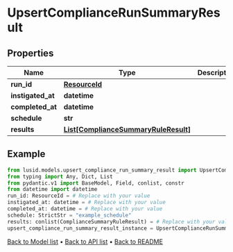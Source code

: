 # UpsertComplianceRunSummaryResult

## Properties
Name | Type | Description | Notes
------------ | ------------- | ------------- | -------------
**run_id** | [**ResourceId**](ResourceId.md) |  | 
**instigated_at** | **datetime** |  | 
**completed_at** | **datetime** |  | 
**schedule** | **str** |  | 
**results** | [**List[ComplianceSummaryRuleResult]**](ComplianceSummaryRuleResult.md) |  | 
## Example

```python
from lusid.models.upsert_compliance_run_summary_result import UpsertComplianceRunSummaryResult
from typing import Any, Dict, List
from pydantic.v1 import BaseModel, Field, conlist, constr
from datetime import datetime
run_id: ResourceId = # Replace with your value
instigated_at: datetime = # Replace with your value
completed_at: datetime = # Replace with your value
schedule: StrictStr = "example_schedule"
results: conlist(ComplianceSummaryRuleResult) = # Replace with your value
upsert_compliance_run_summary_result_instance = UpsertComplianceRunSummaryResult(run_id=run_id, instigated_at=instigated_at, completed_at=completed_at, schedule=schedule, results=results)

```

[Back to Model list](../README.md#documentation-for-models) &#8226; [Back to API list](../README.md#documentation-for-api-endpoints) &#8226; [Back to README](../README.md)

